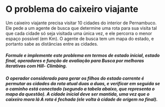 # O problema do caixeiro viajante

Um caixeiro viajante precisa visitar 10 cidades do interior de Pernambuco. Ele pede a um agente de busca que determine uma rota para sua visita tal que cada cidade só seja visitada uma única vez, e ele percorra o menor espaço possível (em Km). O agente de busca tem um mapa do estado, e portanto sabe as distâncias entre as cidades.

##### Formule e implemente este problema em termos de estado inicial, estado final, operadores e função de avaliação para Busca por melhoras iterativas com Hill- Climbing.

##### O operador considerado para gerar os filhos do estado corrente é permutar as cidades da rota atual duas a duas, e verificar em seguida se o caminho está conectado (segundo a tabela abaixo, que representa o mapa da questão). A cidade inicial deve ser mantida, uma vez que o caixeiro mora lá   A rota é fechada (ele volta à cidade de origem no final).